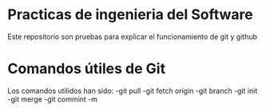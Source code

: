 # Practicas de ingenieria del Software
Este repositorio son pruebas para explicar el funcionamiento de git y github

# Comandos útiles de Git
Los comandos utilidos han sido:
-git pull
-git fetch origin
-git branch
-git init
-git merge
-git commint -m

